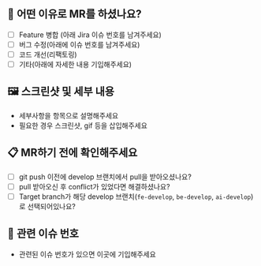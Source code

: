 ## 🔎 어떤 이유로 MR를 하셨나요?
- [ ] Feature 병합 (아래 Jira 이슈 번호를 남겨주세요)
- [ ] 버그 수정(아래에 이슈 번호를 남겨주세요)
- [ ] 코드 개선(리팩토링)
- [ ] 기타(아래에 자세한 내용 기입해주세요)

## 🖼️ 스크린샷 및 세부 내용
- 세부사항을 항목으로 설명해주세요
- 필요한 경우 스크린샷, gif 등을 삽입해주세요

## 📋 MR하기 전에 확인해주세요
- [ ] git push 이전에 develop 브랜치에서 pull을 받아오셨나요?
- [ ] pull 받아오신 후 conflict가 있었다면 해결하셨나요?
- [ ] Target branch가 해당 develop 브랜치(`fe-develop`, `be-develop`, `ai-develop`)로 선택되어있나요?

## 🔢 관련 이슈 번호
- 관련된 이슈 번호가 있으면 이곳에 기입해주세요